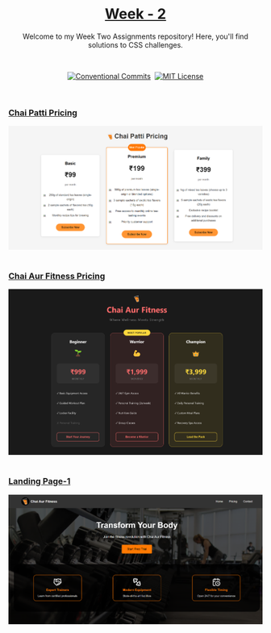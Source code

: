 <a href="./">
  <h1 align="center">Week - 2</h1>
</a>

<p align="center">
  Welcome to my Week Two Assignments repository! Here, you'll find solutions to CSS challenges. 
</p>
<br>

<div align= "center">

[![Conventional Commits](https://img.shields.io/badge/Conventional%20Commits-1.0.0-%23FE5196?logo=conventionalcommits&logoColor=white)](https://conventionalcommits.org)&nbsp; [![MIT License](https://img.shields.io/badge/License-MIT-green.svg)](https://choosealicense.com/licenses/mit/)

</div>
<br>

### [Chai Patti Pricing](./pricing-tables/pricing-table-1/challenge.css)

  <p align=center>
    <img width = "600px" alt="Jio Network blocking the view? Network switch reveals the magic!" src="./pricing-tables/screenshots/chai-patti-pricing.png">
  <p>

#

### [Chai Aur Fitness Pricing](./pricing-tables/pricing-table-2/challenge.css)

  <p align=center>
    <img width = "600px" alt="Jio Network blocking the view? Network switch reveals the magic!" src="./pricing-tables/screenshots/chai-aur-fitness-pricing.png">
  <p>

#

### [Landing Page-1](./landing-pages/landing-page-1/challenge.css)

  <p align=center>
    <img width = "600px" alt="Jio Network blocking the view? Network switch reveals the magic!" src="./landing-pages/screenshots/chai-aur-fitness.png">
  <p>